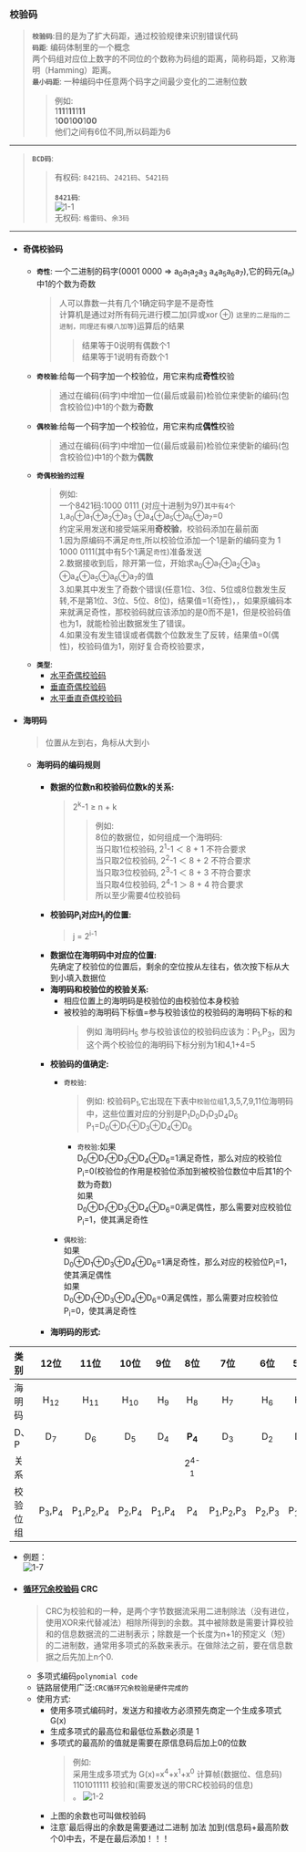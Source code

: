 ### 校验码
  > **`校验码`**:目的是为了扩大码距，通过校验规律来识别错误代码</br>
  **`码距`**: 编码体制里的一个概念</br>
   两个码组对应位上数字的不同位的个数称为码组的距离，简称码距，又称海明（Hamming）距离。</br>
  **`最小码距`**: 一种编码中任意两个码字之间最少变化的二进制位数
  >>例如:</br> 
  1**11**1**11**1**11**</br>
  1**00**1**00**1**00**</br>
  他们之间有6位不同,所以码距为6
  ---
  > **`BCD码`**: </br>
  >> 有权码:</bar>
    `8421码`、`2421码`、`5421码`</br>  
  >> **`8421码`**: </br>
    ![1-1](https://raw.githubusercontent.com/flysafely/Software-Design-Engineer-Note/master/%E7%AC%AC%E4%B8%80%E7%AB%A0-%E8%AE%A1%E7%AE%97%E6%9C%BA%E7%B3%BB%E7%BB%9F%E7%9F%A5%E8%AF%86/%E6%9C%AC%E7%AB%A0%E5%9B%BE%E4%BE%8B/1-1.jpg)
    </br>
     无权码:</bar>
    `格雷码`、`余3码`</bar>
  ---
  + #### 奇偶校验码
    + **`奇性`**: 一个二进制的码字(0001 0000 => a<sub>0</sub>a<sub>1</sub>a<sub>2</sub>a<sub>3</sub> a<sub>4</sub>a<sub>5</sub>a<sub>6</sub>a<sub>7</sub>),它的码元(a<sub>n</sub>)中1的个数为奇数
      > 人可以靠数一共有几个1确定码字是不是奇性</br>
      计算机是通过对所有码元进行模二加(异或xor ⊕) `这里的二是指的二进制，同理还有模八加等`)运算后的结果
      >> 结果等于0说明有偶数个1</br>结果等于1说明有奇数个1
    + **`奇校验`**:给每一个码字加一个校验位，用它来构成**奇性**校验
      > 通过在编码(码字)中增加一位(最后或最前)检验位来使新的编码(包含校验位)中1的个数为**奇数**
    + **`偶校验`**:给每一个码字加一个校验位，用它来构成**偶性**校验
      > 通过在编码(码字)中增加一位(最后或最前)检验位来使新的编码(包含校验位)中1的个数为**偶数**
    + **`奇偶校验的过程`**
      > 例如:</br>
      一个8421码:1000 0111 (对应十进制为97)`其中有4个1`,a<sub>0</sub>⊕a<sub>1</sub>⊕a<sub>2</sub>⊕a<sub>3</sub> ⊕a<sub>4</sub>⊕a<sub>5</sub>⊕a<sub>6</sub>⊕a<sub>7</sub>=0</br>
      约定采用发送和接受端采用**奇校验**，校验码添加在最前面</br>
      1.因为原编码不满足`奇性`,所以校验位添加一个1是新的编码变为 1 1000 0111(其中有5个1满足`奇性`)准备发送</br>
      2.数据接收到后，除开第一位，开始求a<sub>0</sub>⊕a<sub>1</sub>⊕a<sub>2</sub>⊕a<sub>3</sub> ⊕a<sub>4</sub>⊕a<sub>5</sub>⊕a<sub>6</sub>⊕a<sub>7</sub>的值</br>
      3.如果其中发生了奇数个错误(任意1位、3位、5位或8位数发生反转,不是第1位、3位、5位、8位)，结果值=1(奇性)，，如果原编码本来就满足奇性，那校验码就应该添加的是0而不是1，但是校验码值也为1，就能检验出数据发生了错误。</br>
      4.如果没有发生错误或者偶数个位数发生了反转，结果值=0(偶性)，校验码值为1，刚好复合奇校验要求，
    + **`类型`**:
      + [水平奇偶校验码](https://baike.baidu.com/item/%E5%A5%87%E5%81%B6%E6%A0%A1%E9%AA%8C%E7%A0%81/4403451#2_2)
      + [垂直奇偶校验码](https://baike.baidu.com/item/%E5%A5%87%E5%81%B6%E6%A0%A1%E9%AA%8C%E7%A0%81/4403451#2_1)
      + [水平垂直奇偶校验码](https://baike.baidu.com/item/%E5%A5%87%E5%81%B6%E6%A0%A1%E9%AA%8C%E7%A0%81/4403451#2_3)
    
  + #### 海明码
    > 位置从左到右，角标从大到小
    + #### 海明码的编码规则
      + **数据的位数n和校验码位数k的关系:**</br>
        > 2<sup>k</sup>-1 ≥ n + k
        >> 例如:</br>
            8位的数据位，如何组成一个海明码:</br>
            当只取1位校验码, 2<sup>1</sup>-1 ＜ 8 + 1 不符合要求</br>
            当只取2位校验码, 2<sup>2</sup>-1 ＜ 8 + 2 不符合要求</br>
            当只取3位校验码, 2<sup>3</sup>-1 ＜ 8 + 3 不符合要求</br>
            当只取4位校验码, 2<sup>4</sup>-1 ＞ 8 + 4 符合要求</br>
            所以至少需要4位校验码
      + **校验码P<sub>i</sub>对应H<sub>j</sub>的位置:**</br>
        > j = 2<sup>i-1</sup>
      + **数据位在海明码中对应的位置:**</br>
        先确定了校验位的位置后，剩余的空位按从左往右，依次按下标从大到小填入数据位
      + **海明码和校验位的校验关系:**
        + 相应位置上的海明码是校验位的由校验位本身校验
        + 被校验的海明码下标值=参与校验该位的校验码的海明码下标的和
          > 例如 海明码H<sub>5</sub> 参与校验该位的校验码应该为：P<sub>1</sub>,P<sub>3</sub>，因为这个两个校验位的海明码下标分别为1和4,1+4=5
      + **校验码的值确定:**</br>
        + `奇校验`:</br>
          > 例如: 校验码P<sub>1</sub>,它出现在下表中`校验位组`1,3,5,7,9,11位海明码中，这些位置对应的分别是P<sub>1</sub>D<sub>0</sub>D<sub>1</sub>D<sub>3</sub>D<sub>4</sub>D<sub>6</sub></br>
          P<sub>1</sub>=D<sub>0</sub>⊕D<sub>1</sub>⊕D<sub>3</sub>⊕D<sub>4</sub>⊕D<sub>6</sub>
          + `奇校验`:如果</br>D<sub>0</sub>⊕D<sub>1</sub>⊕D<sub>3</sub>⊕D<sub>4</sub>⊕D<sub>6</sub>=1满足奇性，那么对应的校验位P<sub>i</sub>=0(校验位的作用是校验位添加到被校验位数位中后其1的个数为奇数)</br>
          如果</br>D<sub>0</sub>⊕D<sub>1</sub>⊕D<sub>3</sub>⊕D<sub>4</sub>⊕D<sub>6</sub>=0满足偶性，那么需要对应校验位P<sub>i</sub>=1，使其满足奇性
          
        + `偶校验`:</br>
        如果</br>D<sub>0</sub>⊕D<sub>1</sub>⊕D<sub>3</sub>⊕D<sub>4</sub>⊕D<sub>6</sub>=1满足奇性，那么对应的校验位P<sub>i</sub>=1，使其满足偶性</br>
        如果</br>D<sub>0</sub>⊕D<sub>1</sub>⊕D<sub>3</sub>⊕D<sub>4</sub>⊕D<sub>6</sub>=0满足偶性，那么需要对应校验位P<sub>i</sub>=0，使其满足奇性</br>
      + **海明码的形式:**</br>
      
   |类别|12位|11位|10位|9位|8位|7位|6位|5位|4位|3位|2位|1位|
   |:-------|:-------:|:------:|:------:|:------:|:------:|:------:|:------:|:------:|:------:|:------:|:------:|:------:
   |海明码|H<sub>12</sub>|H<sub>11</sub>|H<sub>10</sub>|H<sub>9</sub>|H<sub>8</sub>|H<sub>7</sub>|H<sub>6</sub>|H<sub>5</sub>|H<sub>4</sub>|     H<sub>3</sub>|H<sub>1</sub>|H<sub>1</sub></br>|
   |D、P|D<sub>7</sub>|D<sub>6</sub>|D<sub>5</sub>|D<sub>4</sub>|**P<sub>4</sub>**|D<sub>3</sub>|D<sub>2</sub>|D<sub>1</sub>|**P<sub>3</sub>**|D<sub>0</sub>|**P<sub>2</sub>**|**P<sub>1</sub>**|
   |关系|||||2<sup>4-1</sup>||||2<sup>3-1</sup>||2<sup>2-1</sup>|2<sup>1-1</sup>|
   |校验位组|P<sub>3</sub>,P<sub>4</sub>|P<sub>1</sub>,P<sub>2</sub>,P<sub>4</sub>|P<sub>2</sub>,P<sub>4</sub>|P<sub>1</sub>,P<sub>4</sub>|P<sub>4</sub>|P<sub>1</sub>,P<sub>2</sub>,P<sub>3</sub>|P<sub>2</sub>,P<sub>3</sub>|P<sub>1</sub>,P<sub>3</sub>|P<sub>3</sub>|P<sub>1</sub>,P<sub>2</sub>|P<sub>2</sub>|P<sub>1</sub>|
  + 例题：<br>
![1-7](https://raw.githubusercontent.com/flysafely/Software-Design-Engineer-Note/master/%E7%AC%AC%E4%B8%80%E7%AB%A0-%E8%AE%A1%E7%AE%97%E6%9C%BA%E7%B3%BB%E7%BB%9F%E7%9F%A5%E8%AF%86/%E6%9C%AC%E7%AB%A0%E5%9B%BE%E4%BE%8B/1-7.jpg)

  + #### [循环冗余校验码](https://blog.csdn.net/sailist/article/details/83588406) CRC
    > CRC为校验和的一种，是两个字节数据流采用二进制除法（没有进位，使用XOR来代替减法）相除所得到的余数。其中被除数是需要计算校验和的信息数据流的二进制表示；除数是一个长度为n+1的预定义（短）的二进制数，通常用多项式的系数来表示。在做除法之前，要在信息数据之后先加上n个0.
    + 多项式编码`polynomial code`
    + 链路层使用广泛:`CRC循环冗余校验是硬件完成的`
    + 使用方式:</br>
      + 使用多项式编码时，发送方和接收方必须预先商定一个生成多项式 G(x)
      + 生成多项式的最高位和最低位系数必须是 1
      + 多项式的最高阶的值就是需要在原信息码后加上0的位数</br>
        > 例如:</br>
          采用生成多项式为 G(x)=x<sup>4</sup>+x<sup>1</sup>+x<sup>0</sup>  计算帧(数据位、信息码) 1101011111 校验和(需要发送的带CRC校验码的信息)</br>。
          ![1-2](https://raw.githubusercontent.com/flysafely/Software-Design-Engineer-Note/master/%E7%AC%AC%E4%B8%80%E7%AB%A0-%E8%AE%A1%E7%AE%97%E6%9C%BA%E7%B3%BB%E7%BB%9F%E7%9F%A5%E8%AF%86/%E6%9C%AC%E7%AB%A0%E5%9B%BE%E4%BE%8B/1-2.jpg)
      + 上图的余数也可叫做校验码
      + 注意`最后得出的余数是需要通过二进制 加法 加到(信息码+最高阶数个0)中去，不是在最后添加！！！
